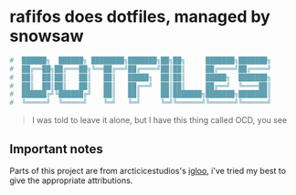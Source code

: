 # rafifos does dotfiles, managed by snowsaw

```sh
#  ██████╗  ██████╗ ████████╗███████╗██╗██╗     ███████╗███████╗
#  ██╔══██╗██╔═══██╗╚══██╔══╝██╔════╝██║██║     ██╔════╝██╔════╝
#  ██║  ██║██║   ██║   ██║   █████╗  ██║██║     █████╗  ███████╗
#  ██║  ██║██║   ██║   ██║   ██╔══╝  ██║██║     ██╔══╝  ╚════██║
#  ██████╔╝╚██████╔╝   ██║   ██║     ██║███████╗███████╗███████║
#  ╚═════╝  ╚═════╝    ╚═╝   ╚═╝     ╚═╝╚══════╝╚══════╝╚══════╝
```

> I was told to leave it alone, but I have this thing called OCD, you see

## Important notes

Parts of this project are from arcticicestudios's [igloo](https://github.com/arcticicestudio/igloo), i've tried my best to give the appropriate attributions.
